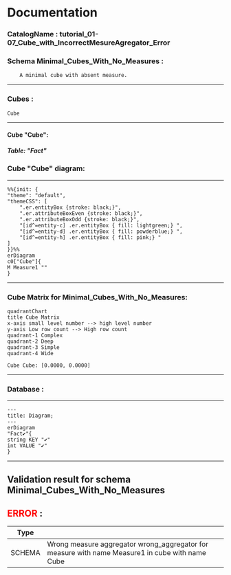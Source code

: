# Documentation
### CatalogName : tutorial_01-07_Cube_with_IncorrectMesureAgregator_Error
### Schema Minimal_Cubes_With_No_Measures : 

		
		A minimal cube with absent measure.
		
  
---
### Cubes :

    Cube

---
#### Cube "Cube":

    

##### Table: "Fact"

### Cube "Cube" diagram:

---

```mermaid
%%{init: {
"theme": "default",
"themeCSS": [
    ".er.entityBox {stroke: black;}",
    ".er.attributeBoxEven {stroke: black;}",
    ".er.attributeBoxOdd {stroke: black;}",
    "[id^=entity-c] .er.entityBox { fill: lightgreen;} ",
    "[id^=entity-d] .er.entityBox { fill: powderblue;} ",
    "[id^=entity-h] .er.entityBox { fill: pink;} "
]
}}%%
erDiagram
c0["Cube"]{
M Measure1 ""
}
```
---
### Cube Matrix for Minimal_Cubes_With_No_Measures:
```mermaid
quadrantChart
title Cube Matrix
x-axis small level number --> high level number
y-axis Low row count --> High row count
quadrant-1 Complex
quadrant-2 Deep
quadrant-3 Simple
quadrant-4 Wide

Cube Cube: [0.0000, 0.0000]
```
---
### Database :
---
```mermaid
---
title: Diagram;
---
erDiagram
"Fact✔"{
string KEY "✔"
int VALUE "✔"
}

```
---
## Validation result for schema Minimal_Cubes_With_No_Measures
## <span style='color: red;'>ERROR</span> : 
|Type|   |
|----|---|
|SCHEMA|Wrong measure aggregator wrong_aggregator  for measure with name Measure1 in cube with name Cube|
